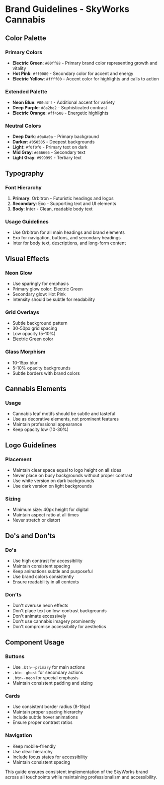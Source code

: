 # Brand Guidelines - SkyWorks Cannabis

## Color Palette

### Primary Colors
- **Electric Green**: `#00ff88` - Primary brand color representing growth and vitality
- **Hot Pink**: `#ff0080` - Secondary color for accent and energy  
- **Electric Yellow**: `#ffff00` - Accent color for highlights and calls to action

### Extended Palette
- **Neon Blue**: `#00d4ff` - Additional accent for variety
- **Deep Purple**: `#8a2be2` - Sophisticated contrast
- **Electric Orange**: `#ff4500` - Energetic highlights

### Neutral Colors
- **Deep Dark**: `#0a0a0a` - Primary background
- **Darker**: `#050505` - Deepest backgrounds
- **Light**: `#f0f0f0` - Primary text on dark
- **Mid Gray**: `#666666` - Secondary text
- **Light Gray**: `#999999` - Tertiary text

## Typography

### Font Hierarchy
1. **Primary**: Orbitron - Futuristic headings and logos
2. **Secondary**: Exo - Supporting text and UI elements  
3. **Body**: Inter - Clean, readable body text

### Usage Guidelines
- Use Orbitron for all main headings and brand elements
- Exo for navigation, buttons, and secondary headings
- Inter for body text, descriptions, and long-form content

## Visual Effects

### Neon Glow
- Use sparingly for emphasis
- Primary glow color: Electric Green
- Secondary glow: Hot Pink
- Intensity should be subtle for readability

### Grid Overlays
- Subtle background pattern
- 30-50px grid spacing
- Low opacity (5-10%)
- Electric Green color

### Glass Morphism
- 10-15px blur
- 5-10% opacity backgrounds
- Subtle borders with brand colors

## Cannabis Elements

### Usage
- Cannabis leaf motifs should be subtle and tasteful
- Use as decorative elements, not prominent features
- Maintain professional appearance
- Keep opacity low (10-30%)

## Logo Guidelines

### Placement
- Maintain clear space equal to logo height on all sides
- Never place on busy backgrounds without proper contrast
- Use white version on dark backgrounds
- Use dark version on light backgrounds

### Sizing
- Minimum size: 40px height for digital
- Maintain aspect ratio at all times
- Never stretch or distort

## Do's and Don'ts

### Do's
- Use high contrast for accessibility
- Maintain consistent spacing
- Keep animations subtle and purposeful
- Use brand colors consistently
- Ensure readability in all contexts

### Don'ts
- Don't overuse neon effects
- Don't place text on low-contrast backgrounds
- Don't animate excessively
- Don't use cannabis imagery prominently
- Don't compromise accessibility for aesthetics

## Component Usage

### Buttons
- Use `.btn--primary` for main actions
- `.btn--ghost` for secondary actions
- `.btn--neon` for special emphasis
- Maintain consistent padding and sizing

### Cards
- Use consistent border radius (8-16px)
- Maintain proper spacing hierarchy
- Include subtle hover animations
- Ensure proper contrast ratios

### Navigation
- Keep mobile-friendly
- Use clear hierarchy
- Include focus states for accessibility
- Maintain consistent spacing

This guide ensures consistent implementation of the SkyWorks brand across all touchpoints while maintaining professionalism and accessibility.